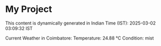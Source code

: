 # My Project

This content is dynamically generated in Indian Time (IST): 2025-03-02 03:09:32 IST


Current Weather in Coimbatore:
Temperature: 24.88 °C
Condition: mist

